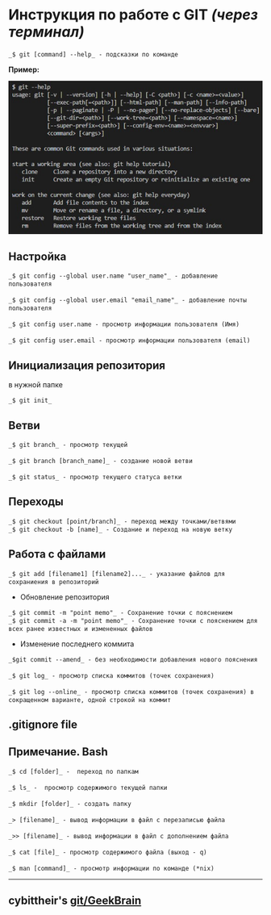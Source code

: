 # Инструкция по работе с GIT _(через терминал)_ 


```
_$ git [command] --help_ - подсказки по команде
```

**Пример:**

![git help example](git_help_example.jpg)
## Настройка


```
_$ git config --global user.name "user_name"_ - добавление пользователя

_$ git config --global user.email "email_name"_ - добавление почты пользователя

_$ git config user.name - просмотр информации пользователя (Имя)

_$ git config user.email - просмотр информации пользователя (email)
```

## Инициализация репозитория

в нужной папке 

```
_$ git init_
```

## Ветви

```
_$ git branch_ - просмотр текущей

_$ git branch [branch_name]_ - создание новой ветви

_$ git status_ - просмотр текущего статуса ветки
```

## Переходы 

```
_$ git checkout [point/branch]_ - переход между точками/ветвями
_$ git checkout -b [name]_ - Создание и переход на новую ветку
```

## Работа с файлами

```
_$ git add [filename1] [filename2]..._ - указание файлов для сохраниения в репозиторий
```

* Обновление репозитория

```
_$ git commit -m "point memo"_ - Сохранение точки с пояснением
_$ git commit -a -m "point memo"_ - Сохранение точки с пояснением для всех ранее известных и измененных файлов
```

* Изменение последнего коммита

```
_$git commit --amend_ - без необходимости добавления нового пояснения

_$ git log_ - просмотр списка коммитов (точек сохранения)

_$ git log --online_ - просмотр списка коммитов (точек сохранения) в сокращенном варианте, одной строкой на коммит
```

## .gitignore file ##

## Примечание. Bash ##

```
_$ cd [folder]_ -  переход по папкам

_$ ls_ -  просмотр содержимого текущей папки

_$ mkdir [folder]_ - создать папку

_> [filename]_ - вывод информации в файл с перезаписью файла

_>> [filename]_ - вывод информации в файл с дополнением файла

_$ cat [file]_ - просмотр содержимого файла (выход - q)

_$ man [command]_ - просмотр информации по команде (*nix)
```


---
cybittheir's **[git/GeekBrain](https://github.com/cybittheir/GBHW/)**
---

